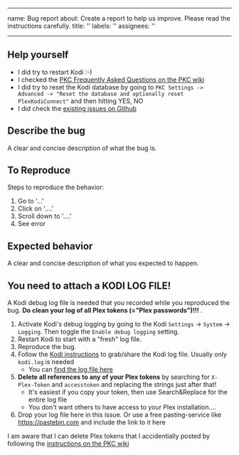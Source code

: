 ---
name: Bug report
about: Create a report to help us improve. Please read the instructions carefully.
title: ''
labels: ''
assignees: ''

 ---

## Help yourself
* I did try to restart Kodi :-)
* I checked the [PKC Frequently Asked Questions on the PKC wiki](https://github.com/croneter/PlexKodiConnect/wiki/faq)
* I did try to reset the Kodi database by going to `PKC Settings -> Advanced -> "Reset the database and optionally reset PlexKodiConnect"` and then hitting YES, NO
* I did check the [existing issues on Github](https://github.com/croneter/PlexKodiConnect/issues)

## Describe the bug
A clear and concise description of what the bug is.

## To Reproduce
Steps to reproduce the behavior:
1. Go to '...'
2. Click on '....'
3. Scroll down to '....'
4. See error

## Expected behavior
A clear and concise description of what you expected to happen.

## You need to attach a KODI LOG FILE!
A Kodi debug log file is needed that you recorded while you reproduced the bug. **Do clean your log of all Plex tokens (="Plex passwords")!!!** .
1. Activate Kodi's debug logging by going to the Kodi `Settings` -> `System` -> `Logging`. Then toggle the `Enable debug logging` setting.
2. Restart Kodi to start with a "fresh" log file.
3. Reproduce the bug.
4. Follow the [Kodi instructions](http://kodi.wiki/view/Log_file/Easy) to grab/share the Kodi log file. Usually only `kodi.log` is needed
    * You can [find the log file here](http://kodi.wiki/view/Log_file/Advanced#Location)
5. **Delete all references to any of your Plex tokens** by searching for `X-Plex-Token` and `accesstoken` and replacing the strings just after that!
    * It's easiest if you copy your token, then use Search&Replace for the entire log file
    * You don't want others to have access to your Plex installation....
6. Drop your log file here in this issue. Or use a free pasting-service like https://pastebin.com and include the link to it here
    
I am aware that I can delete Plex tokens that I accidentially posted by following the [instructions on the PKC wiki](https://github.com/croneter/PlexKodiConnect/wiki/How-to-Report-A-Bug#i-published-my-plex-token-to-some-forum-or-github-anyone-can-now-access-my-plex-server)
